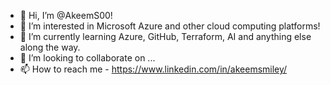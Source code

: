 - 👋 Hi, I’m @AkeemS00!
- 👀 I’m interested in Microsoft Azure and other cloud computing platforms!
- 🌱 I’m currently learning Azure, GitHub, Terraform, AI and anything else along the way.
- 💞️ I’m looking to collaborate on ...
- 📫 How to reach me - https://www.linkedin.com/in/akeemsmiley/

<!---
AkeemS00/AkeemS00 is a ✨ special ✨ repository because its `README.md` (this file) appears on your GitHub profile.
You can click the Preview link to take a look at your changes.
--->
